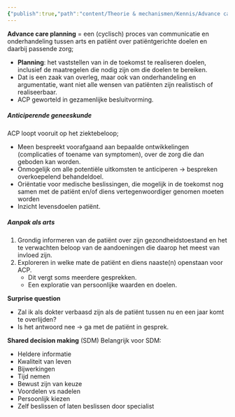 ```yaml
---
{"publish":true,"path":"content/Theorie & mechanismen/Kennis/Advance care planning.md","permalink":"/content/theorie-and-mechanismen/kennis/advance-care-planning/"}
---
```


**Advance care planning** = een (cyclisch) proces van communicatie en onderhandeling tussen arts en patiënt over patiëntgerichte doelen en daarbij passende zorg;

- **Planning**: het vaststellen van in de toekomst te realiseren doelen, inclusief de maatregelen die nodig zijn om die doelen te bereiken.
- Dat is een zaak van overleg, maar ook van onderhandeling en argumentatie, want niet alle wensen van patiënten zijn realistisch of realiseerbaar. 
- ACP geworteld in gezamenlijke besluitvorming.




##### Anticiperende geneeskunde

ACP loopt vooruit op het ziektebeloop;
- Meen bespreekt voorafgaand aan bepaalde ontwikkelingen (complicaties of toename van symptomen), over de zorg die dan geboden kan worden.
- Onmogelijk om alle potentiële uitkomsten te anticiperen → bespreken overkoepelend behandeldoel.
- Oriëntatie voor medische beslissingen, die mogelijk in de toekomst nog samen met de patiënt en/of diens vertegenwoordiger genomen moeten worden
- Inzicht levensdoelen patiënt.
##### Aanpak als arts
1. Grondig informeren van de patiënt over zijn gezondheidstoestand en het te verwachten beloop van de aandoeningen die daarop het meest van invloed zijn. 
2. Exploreren in welke mate de patiënt en diens naaste(n) openstaan voor ACP. 
	- Dit vergt soms meerdere gesprekken. 
	- Een exploratie van persoonlijke waarden en doelen.


**Surprise question**
- Zal ik als dokter verbaasd zijn als de patiënt tussen nu en een jaar komt te overlijden? 
- Is het antwoord nee → ga met de patiënt in gesprek.

**Shared decision making** (SDM)
Belangrijk voor SDM:
- Heldere informatie
- Kwaliteit van leven
- Bijwerkingen
- Tijd nemen
- Bewust zijn van keuze
- Voordelen vs nadelen
- Persoonlijk kiezen
- Zelf beslissen of laten beslissen door specialist
